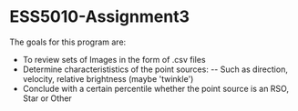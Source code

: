 # ESS5010-Assignment3
 The goals for this program are:
 - To review sets of Images in the form of  .csv files 
 - Determine characterististics of the point sources: 
 -- Such as direction, velocity, relative brightness (maybe 'twinkle')
 - Conclude with a certain percentile whether the point source is an RSO, Star or Other

